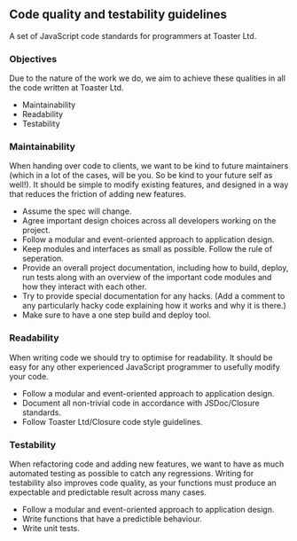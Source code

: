 ## Code quality and testability guidelines

A set of JavaScript code standards for programmers at Toaster Ltd.

### Objectives

Due to the nature of the work we do, we aim to achieve these qualities in all the code written at Toaster Ltd.

* Maintainability
* Readability
* Testability

### Maintainability

When handing over code to clients, we want to be kind to future maintainers (which in a lot of the cases, will be you. So be kind to your future self as well!). It should be simple to modify existing features, and designed in a way that reduces the friction of adding new features.

* Assume the spec will change.
* Agree important design choices across all developers working on the project.
* Follow a modular and event-oriented approach to application design.
* Keep modules and interfaces as small as possible. Follow the rule of seperation.
* Provide an overall project documentation, including how to build, deploy, run tests along with an overview of the important code modules and how they interact with each other.
* Try to provide special documentation for any hacks. (Add a comment to any particularly hacky code explaining how it works and why it is there.)
* Make sure to have a one step build and deploy tool.

### Readability

When writing code we should try to optimise for readability. It should be easy for any other experienced JavaScript programmer to usefully modify your code.

* Follow a modular and event-oriented approach to application design.
* Document all non-trivial code in accordance with JSDoc/Closure standards.
* Follow Toaster Ltd/Closure code style guidelines.

### Testability

When refactoring code and adding new features, we want to have as much automated testing as possible to catch any regressions. Writing for testability also improves code quality, as your functions must produce an expectable and predictable result across many cases.

* Follow a modular and event-oriented approach to application design.
* Write functions that have a predictible behaviour.
* Write unit tests.
